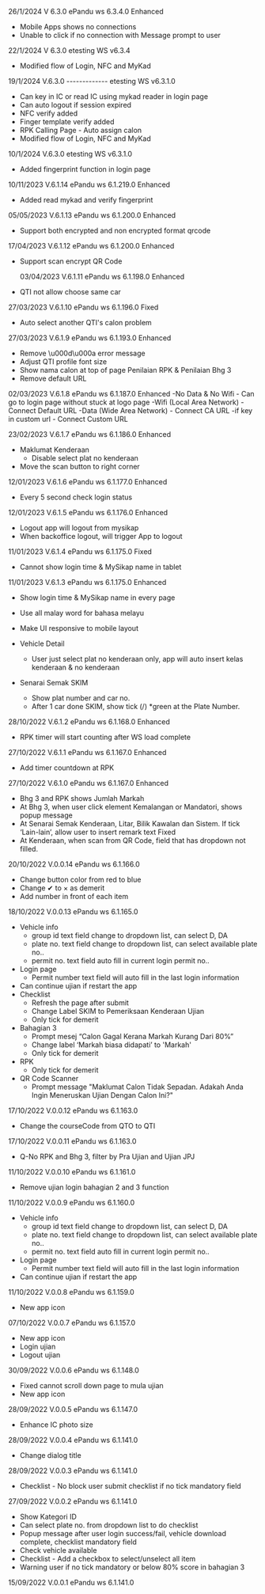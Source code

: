 26/1/2024 V 6.3.0
ePandu ws 6.3.4.0
Enhanced
- Mobile Apps shows no connections
- Unable to click if no connection with Message prompt to user

22/1/2024 V 6.3.0
etesting WS v6.3.4
- Modified flow of Login, NFC and MyKad

19/1/2024 V.6.3.0 -------------
etesting WS v6.3.1.0
- Can key in IC or read IC using mykad reader in login page
- Can auto logout if session expired
- NFC verify added
- Finger template verify added
- RPK Calling Page - Auto assign calon
- Modified flow of Login, NFC and MyKad


10/1/2024 V.6.3.0
etesting WS v6.3.1.0
- Added fingerprint function in login page

10/11/2023 V.6.1.14
ePandu ws 6.1.219.0
Enhanced

- Added read mykad and verify fingerprint

05/05/2023 V.6.1.13
ePandu ws 6.1.200.0
Enhanced

- Support both encrypted and non encrypted format qrcode

17/04/2023 V.6.1.12
ePandu ws 6.1.200.0
Enhanced

- Support scan encrypt QR Code

  03/04/2023 V.6.1.11
  ePandu ws 6.1.198.0
  Enhanced

- QTI not allow choose same car

27/03/2023 V.6.1.10
ePandu ws 6.1.196.0
Fixed

- Auto select another QTI's calon problem

27/03/2023 V.6.1.9
ePandu ws 6.1.193.0
Enhanced

- Remove \u000d\u000a error message
- Adjust QTI profile font size
- Show nama calon at top of page Penilaian RPK & Penilaian Bhg 3
- Remove default URL

02/03/2023 V.6.1.8
ePandu ws 6.1.187.0
Enhanced
-No Data & No Wifi - Can go to login page without stuck at logo page
-Wifi (Local Area Network) - Connect Default URL
-Data (Wide Area Network) - Connect CA URL
-if key in custom url - Connect Custom URL

23/02/2023 V.6.1.7
ePandu ws 6.1.186.0
Enhanced

- Maklumat Kenderaan
  - Disable select plat no kenderaan
- Move the scan button to right corner

12/01/2023 V.6.1.6
ePandu ws 6.1.177.0
Enhanced

- Every 5 second check login status

12/01/2023 V.6.1.5
ePandu ws 6.1.176.0
Enhanced

- Logout app will logout from mysikap
- When backoffice logout, will trigger App to logout

11/01/2023 V.6.1.4
ePandu ws 6.1.175.0
Fixed

- Cannot show login time & MySikap name in tablet

11/01/2023 V.6.1.3
ePandu ws 6.1.175.0
Enhanced

- Show login time & MySikap name in every page
- Use all malay word for bahasa melayu
- Make UI responsive to mobile layout

- Vehicle Detail

  - User just select plat no kenderaan only, app will auto insert kelas kenderaan & no kenderaan

- Senarai Semak SKIM
  - Show plat number and car no.
  - After 1 car done SKIM, show tick (/) \*green at the Plate Number.

28/10/2022 V.6.1.2
ePandu ws 6.1.168.0
Enhanced

- RPK timer will start counting after WS load complete

27/10/2022 V.6.1.1
ePandu ws 6.1.167.0
Enhanced

- Add timer countdown at RPK

27/10/2022 V.6.1.0
ePandu ws 6.1.167.0
Enhanced

- Bhg 3 and RPK shows Jumlah Markah
- At Bhg 3, when user click element Kemalangan or Mandatori, shows popup message
- At Senarai Semak Kenderaan, Litar, Bilik Kawalan dan Sistem. If tick ‘Lain-lain’, allow user to insert remark text
  Fixed
- At Kenderaan, when scan from QR Code, field that has dropdown not filled.

20/10/2022 V.0.0.14
ePandu ws 6.1.166.0

- Change button color from red to blue
- Change ✔ to × as demerit
- Add number in front of each item

18/10/2022 V.0.0.13
ePandu ws 6.1.165.0

- Vehicle info
  - group id text field change to dropdown list, can select D, DA
  - plate no. text field change to dropdown list, can select available plate no..
  - permit no. text field auto fill in current login permit no..
- Login page
  - Permit number text field will auto fill in the last login information
- Can continue ujian if restart the app
- Checklist
  - Refresh the page after submit
  - Change Label SKIM to Pemeriksaan Kenderaan Ujian
  - Only tick for demerit
- Bahagian 3
  - Prompt mesej “Calon Gagal Kerana Markah Kurang Dari 80%”
  - Change label ‘Markah biasa didapati’ to 'Markah'
  - Only tick for demerit
- RPK
  - Only tick for demerit
- QR Code Scanner
  - Prompt message "Maklumat Calon Tidak Sepadan. Adakah Anda Ingin Meneruskan Ujian Dengan Calon Ini?"

17/10/2022 V.0.0.12
ePandu ws 6.1.163.0

- Change the courseCode from QTO to QTI

17/10/2022 V.0.0.11
ePandu ws 6.1.163.0

- Q-No RPK and Bhg 3, filter by Pra Ujian and Ujian JPJ

11/10/2022 V.0.0.10
ePandu ws 6.1.161.0

- Remove ujian login bahagian 2 and 3 function

11/10/2022 V.0.0.9
ePandu ws 6.1.160.0

- Vehicle info
  - group id text field change to dropdown list, can select D, DA
  - plate no. text field change to dropdown list, can select available plate no..
  - permit no. text field auto fill in current login permit no..
- Login page
  - Permit number text field will auto fill in the last login information
- Can continue ujian if restart the app

11/10/2022 V.0.0.8
ePandu ws 6.1.159.0

- New app icon

07/10/2022 V.0.0.7
ePandu ws 6.1.157.0

- New app icon
- Login ujian
- Logout ujian

30/09/2022 V.0.0.6
ePandu ws 6.1.148.0

- Fixed cannot scroll down page to mula ujian
- New app icon

28/09/2022 V.0.0.5
ePandu ws 6.1.147.0

- Enhance IC photo size

28/09/2022 V.0.0.4
ePandu ws 6.1.141.0

- Change dialog title

28/09/2022 V.0.0.3
ePandu ws 6.1.141.0

- Checklist - No block user submit checklist if no tick mandatory field

27/09/2022 V.0.0.2
ePandu ws 6.1.141.0

- Show Kategori ID
- Can select plate no. from dropdown list to do checklist
- Popup message after user login success/fail, vehicle download complete, checklist mandatory field
- Check vehicle available
- Checklist - Add a checkbox to select/unselect all item
- Warning user if no tick mandatory or below 80% score in bahagian 3

15/09/2022 V.0.0.1
ePandu ws 6.1.141.0
